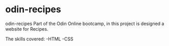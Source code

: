 # odin-recipes
odin-recipes
Part of the Odin Online bootcamp, in this project is designed a website for Recipes.

The skills covered:
 -HTML
 -CSS